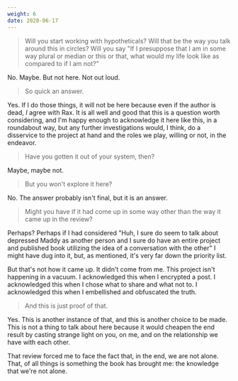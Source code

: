 ```yaml
---
weight: 6
date: 2020-06-17
---
```


> Will you start working with hypotheticals? Will that be the way you talk around this in circles? Will you say "If I presuppose that I am in some way plural or median or this or that, what would my life look like as compared to if I am not?"

No. Maybe. But not here. Not out loud.

> So quick an answer.

Yes. If I do those things, it will not be here because even if the author is dead, *I* agree with Rax. It is all well and good that this is a question worth considering, and I'm happy enough to acknowledge it here like this, in a roundabout way, but any further investigations would, I think, do a disservice to the project at hand and the roles we play, willing or not, in the endeavor. 

> Have you gotten it out of your system, then?

Maybe, maybe not.

> But you won't explore it here?

No. The answer probably isn't final, but it is an answer.

> Might you have if it had come up in some way other than the way it came up in the review?

Perhaps? Perhaps if I had considered "Huh, I sure do seem to talk about depressed Maddy as another person and I sure do have an entire project and published book utilizing the idea of a conversation with the other" I might have dug into it, but, as mentioned, it's very far down the priority list.

But that's not how it came up. It didn't come from me. This project isn't happening in a vacuum. I acknowledged this when I encrypted a post. I acknowledged this when I chose what to share and what not to. I acknowledged this when I embellished and obfuscated the truth. 

> And this is just proof of that.

Yes. This is another instance of that, and this is another choice to be made. This is not a thing to talk about here because it would cheapen the end result by casting strange light on you, on me, and on the relationship we have with each other.

That review forced me to face the fact that, in the end, we are not alone. That, of all things is something the book has brought me: the knowledge that we're not alone.
